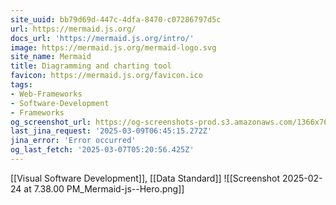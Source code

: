 ```yaml
---
site_uuid: bb79d69d-447c-4dfa-8470-c07286797d5c
url: https://mermaid.js.org/
docs_url: 'https://mermaid.js.org/intro/'
image: https://mermaid.js.org/mermaid-logo.svg
site_name: Mermaid
title: Diagramming and charting tool
favicon: https://mermaid.js.org/favicon.ico
tags:
- Web-Frameworks
- Software-Development
- Frameworks
og_screenshot_url: https://og-screenshots-prod.s3.amazonaws.com/1366x768/80/false/4628814d9f274c78228026bea6b3839a5098570f52f2e83d1dd2fb52d51981f6.jpeg
last_jina_request: '2025-03-09T06:45:15.272Z'
jina_error: 'Error occurred'
og_last_fetch: '2025-03-07T05:20:56.425Z'
---
```

[[Visual Software Development]], [[Data Standard]]
![[Screenshot 2025-02-24 at 7.38.00 PM_Mermaid-js--Hero.png]]
